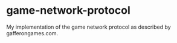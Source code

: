 # game-network-protocol
My implementation of the game network protocol as described by gafferongames.com.
